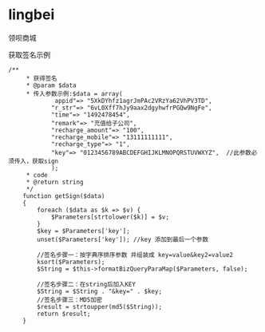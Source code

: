 # lingbei
领呗商城


获取签名示例
<pre><code>/**
     * 获得签名
     * @param $data
     * 传入参数示例:$data = array(
             appid"=> "5XkDYhfz1agrJmPAc2VRzYa62VhPV3TD",
            "r_str"=> "6vL0Xff7hJy9aax2dgyhwfrPGQw9NgFe",
            "time"=> "1492478454",
            "remark"=> "充值给子公司",
            "recharge_amount"=> "100",
            "recharge_mobile"=> "13111111111",
            "recharge_type"=> "1",
            "key"=> "0123456789ABCDEFGHIJKLMNOPQRSTUVWXYZ",  //此参数必须传入，获取sign
            );
     * code
     * @return string
     */
    function getSign($data)
    {
        foreach ($data as $k => $v) {
            $Parameters[strtolower($k)] = $v;
        }
        $key = $Parameters['key'];
        unset($Parameters['key']); //key 添加到最后一个参数

        //签名步骤一：按字典序排序参数 并组装成 key=value&key2=value2
        ksort($Parameters);
        $String = $this->formatBizQueryParaMap($Parameters, false);

        //签名步骤二：在string后加入KEY
        $String = $String . "&key=" . $key;
        //签名步骤三：MD5加密
        $result = strtoupper(md5($String));
        return $result;
    }</code></pre>

